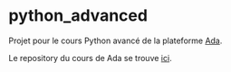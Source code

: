 # python_advanced
Projet pour le cours Python avancé de la plateforme [Ada](https://www.ada-study.com).

Le repository du cours de Ada se trouve [ici](https://github.com/QuantikDataStudio/cours_python_avance).

